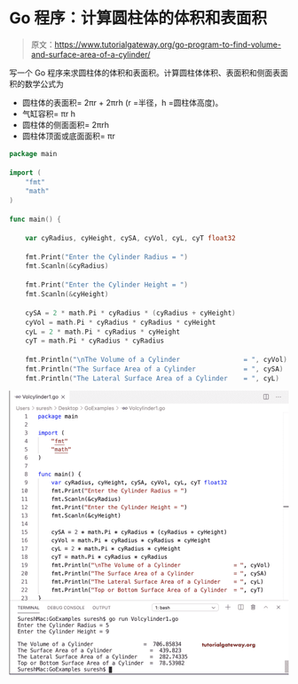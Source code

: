# Go 程序：计算圆柱体的体积和表面积

> 原文：<https://www.tutorialgateway.org/go-program-to-find-volume-and-surface-area-of-a-cylinder/>

写一个 Go 程序来求圆柱体的体积和表面积。计算圆柱体体积、表面积和侧面表面积的数学公式为

*   圆柱体的表面积= 2πr + 2πrh (r =半径，h =圆柱体高度)。
*   气缸容积= πr h
*   圆柱体的侧面面积= 2πrh
*   圆柱体顶面或底面面积= πr

```go
package main

import (
    "fmt"
    "math"
)

func main() {

    var cyRadius, cyHeight, cySA, cyVol, cyL, cyT float32

    fmt.Print("Enter the Cylinder Radius = ")
    fmt.Scanln(&cyRadius)

    fmt.Print("Enter the Cylinder Height = ")
    fmt.Scanln(&cyHeight)

    cySA = 2 * math.Pi * cyRadius * (cyRadius + cyHeight)
    cyVol = math.Pi * cyRadius * cyRadius * cyHeight
    cyL = 2 * math.Pi * cyRadius * cyHeight
    cyT = math.Pi * cyRadius * cyRadius

    fmt.Println("\nThe Volume of a Cylinder                = ", cyVol)
    fmt.Println("The Surface Area of a Cylinder            = ", cySA)
    fmt.Println("The Lateral Surface Area of a Cylinder    = ", cyL)

```

![Go program to Find Volume and Surface Area of a Cylinder](img/88519670da9075b376c6fad62e287378.png)